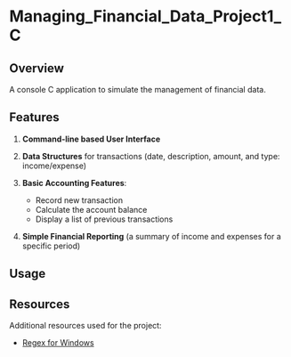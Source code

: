 # Managing_Financial_Data_Project1_C

## Overview
A console C application to simulate the management of financial data.

## Features

 1. **Command-line based User Interface** 
 2. **Data Structures** for transactions (date, description, amount, and type: income/expense)
 3. **Basic Accounting Features**: 
     - Record new transaction
     - Calculate the account balance
     - Display a list of previous transactions
    
 4. **Simple Financial Reporting** (a summary of income and expenses
        for a specific period)

## Usage

## Resources
Additional resources used for the project:
 - [Regex for Windows](https://gnuwin32.sourceforge.net/packages/regex.htm)
